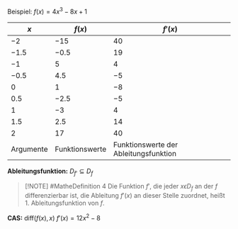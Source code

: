 Beispiel: $f(x)=4x^3-8x+1$

| $x$       | $f(x)$         | $f'(x)$                               |
| --------- | -------------- | ------------------------------------- |
| $-2$      | $-15$          | $40$                                  |
| $-1.5$    | $-0.5$         | $19$                                  |
| $-1$      | $5$            | $4$                                   |
| $-0.5$    | $4.5$          | $-5$                                  |
| $0$       | $1$            | $-8$                                  |
| $0.5$     | $-2.5$         | $-5$                                  |
| $1$       | $-3$           | $4$                                   |
| $1.5$     | $2.5$          | $14$                                  |
| $2$       | $17$           | $40$                                  |
| Argumente | Funktionswerte | Funktionswerte der Ableitungsfunktion |

**Ableitungsfunktion:** $D_{f'} \subseteq D_f$


> [!NOTE] #MatheDefinition 4
> Die Funktion $f'$, die jeder $x\epsilon D_f$ an der $f$ differenzierbar ist, die Ableitung $f'(x)$ an dieser Stelle zuordnet, heißt 1. Ableitungsfunktion von $f$.

**CAS:** $\text{diff}(f(x),x)$
$f'(x) = 12x^2-8$
